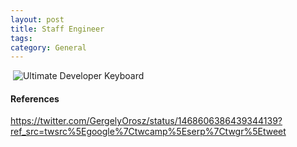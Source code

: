 ```yaml
---
layout: post
title: Staff Engineer
tags: 
category: General
---
```

<img class="img-responsive" alt="" src="{{ site.url }}/assets/images/Staff-Engineer-Intersection.jpeg">

<img class="img-responsive" alt="Ultimate Developer Keyboard" src="{{ site.url }}/assets/images/Staff-Engineer-And-Other-Roles.png">

#### References

https://twitter.com/GergelyOrosz/status/1468606386439344139?ref_src=twsrc%5Egoogle%7Ctwcamp%5Eserp%7Ctwgr%5Etweet  

